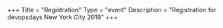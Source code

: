 +++
Title = "Registration"
Type = "event"
Description = "Registration for devopsdays New York City 2019"
+++

